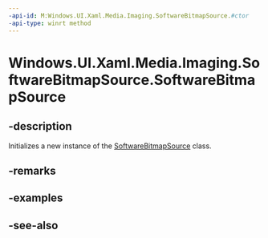 ```yaml
---
-api-id: M:Windows.UI.Xaml.Media.Imaging.SoftwareBitmapSource.#ctor
-api-type: winrt method
---
```


<!-- Method syntax
public SoftwareBitmapSource()
-->

# Windows.UI.Xaml.Media.Imaging.SoftwareBitmapSource.SoftwareBitmapSource

## -description
Initializes a new instance of the [SoftwareBitmapSource](softwarebitmapsource.md) class.


## -remarks

## -examples

## -see-also
